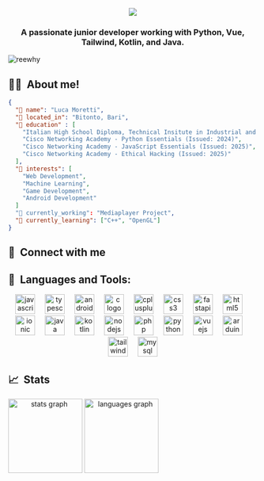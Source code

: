 <p align="center">
  <img src="https://capsule-render.vercel.app/api?type=waving&height=300&color=gradient&text=Hello,%20I'm%20reewhy👋&section=header&reversal=false"/>
</p>
<h3 align="center">A passionate junior developer working with Python, Vue, Tailwind, Kotlin, and Java.</h3>

<p align="left"> <img src="https://komarev.com/ghpvc/?username=reewhy&label=Profile%20views&color=0e75b6&style=flat" alt="reewhy" /> </p>

<h2> 🧑‍💻 &nbsp;About me!</h2>

```json
{
  "👤 name": "Luca Moretti",
  "🧭 located_in": "Bitonto, Bari",
  "🏫 education" : [
    "Italian High School Diploma, Technical Insitute in Industrial and Computer Science, Bitonto, 2025",
    "Cisco Networking Academy - Python Essentials (Issued: 2024)",
    "Cisco Networking Academy - JavaScript Essentials (Issued: 2025)",
    "Cisco Networking Academy - Ethical Hacking (Issued: 2025)"
  ],
  "🎉 interests": [
    "Web Development",
    "Machine Learning",
    "Game Development",
    "Android Development"
  ]
  "🔭 currently_working": "Mediaplayer Project",
  "🌱 currently_learning": ["C++", "OpenGL"]
}
```

<h2 align="left"> 📨 &nbsp;Connect with me</h2>
<p align="left">
</p>

<h2 align="left"> 🚀 &nbsp;Languages and Tools:</h3>
<div align="center">
  <img src="https://cdn.jsdelivr.net/gh/devicons/devicon/icons/javascript/javascript-original.svg" height="40" alt="javascript logo"  />
  <img width="12" />
  <img src="https://cdn.jsdelivr.net/gh/devicons/devicon/icons/typescript/typescript-original.svg" height="40" alt="typescript logo"  />
  <img width="12" />
  <img src="https://cdn.jsdelivr.net/gh/devicons/devicon/icons/android/android-original.svg" height="40" alt="android logo"  />
  <img width="12" />
  <img src="https://cdn.jsdelivr.net/gh/devicons/devicon/icons/c/c-original.svg" height="40" alt="c logo"  />
  <img width="12" />
  <img src="https://cdn.jsdelivr.net/gh/devicons/devicon/icons/cplusplus/cplusplus-original.svg" height="40" alt="cplusplus logo"  />
  <img width="12" />
  <img src="https://cdn.jsdelivr.net/gh/devicons/devicon/icons/css3/css3-original.svg" height="40" alt="css3 logo"  />
  <img width="12" />
  <img src="https://cdn.jsdelivr.net/gh/devicons/devicon/icons/fastapi/fastapi-original.svg" height="40" alt="fastapi logo"  />
  <img width="12" />
  <img src="https://cdn.jsdelivr.net/gh/devicons/devicon/icons/html5/html5-original.svg" height="40" alt="html5 logo"  />
  <img width="12" />
  <img src="https://cdn.jsdelivr.net/gh/devicons/devicon/icons/ionic/ionic-original.svg" height="40" alt="ionic logo"  />
  <img width="12" />
  <img src="https://cdn.jsdelivr.net/gh/devicons/devicon/icons/java/java-original.svg" height="40" alt="java logo"  />
  <img width="12" />
  <img src="https://cdn.jsdelivr.net/gh/devicons/devicon/icons/kotlin/kotlin-original.svg" height="40" alt="kotlin logo"  />
  <img width="12" />
  <img src="https://cdn.jsdelivr.net/gh/devicons/devicon/icons/nodejs/nodejs-original.svg" height="40" alt="nodejs logo"  />
  <img width="12" />
  <img src="https://cdn.jsdelivr.net/gh/devicons/devicon/icons/php/php-original.svg" height="40" alt="php logo"  />
  <img width="12" />
  <img src="https://cdn.jsdelivr.net/gh/devicons/devicon/icons/python/python-original.svg" height="40" alt="python logo"  />
  <img width="12" />
  <img src="https://cdn.jsdelivr.net/gh/devicons/devicon/icons/vuejs/vuejs-original.svg" height="40" alt="vuejs logo"  />
  <img width="12" />
  <img src="https://cdn.jsdelivr.net/gh/devicons/devicon/icons/arduino/arduino-original.svg" height="40" alt="arduino logo"  />
  <img width="12" />
  <img src="https://cdn.simpleicons.org/tailwindcss/06B6D4" height="40" alt="tailwindcss logo"  />
  <img width="12" />
  <img src="https://cdn.jsdelivr.net/gh/devicons/devicon/icons/mysql/mysql-original.svg" height="40" alt="mysql logo"  />
</div>
<h2 align="left"> 📈 &nbsp;Stats</h2>
<div style="display:flex">
<div align="center">
  <img src="https://github-readme-stats.vercel.app/api?username=reewhy&hide_title=false&hide_rank=false&show_icons=true&include_all_commits=true&count_private=true&disable_animations=false&theme=dracula&locale=en&hide_border=false&order=1" height="150" alt="stats graph"  />
  <img src="https://github-readme-stats.vercel.app/api/top-langs?username=reewhy&locale=en&hide_title=false&layout=compact&card_width=320&langs_count=5&theme=dracula&hide_border=false&order=2" height="150" alt="languages graph"  />
</div>
</div>
